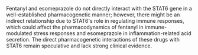 Fentanyl and esomeprazole do not directly interact with the STAT6 gene in a well-established pharmacogenetic manner; however, there might be an indirect relationship due to STAT6's role in regulating immune responses, which could affect the pharmacodynamics of fentanyl in immune-modulated stress responses and esomeprazole in inflammation-related acid secretion. The direct pharmacogenetic interactions of these drugs with STAT6 remain speculative and lack strong clinical evidence.